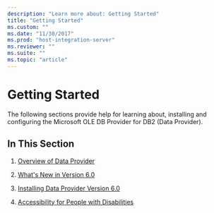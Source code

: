 ```yaml
---
description: "Learn more about: Getting Started"
title: "Getting Started"
ms.custom: ""
ms.date: "11/30/2017"
ms.prod: "host-integration-server"
ms.reviewer: ""
ms.suite: ""
ms.topic: "article"
---
```

# Getting Started
The following sections provide help for learning about, installing and configuring the Microsoft OLE DB Provider for DB2 (Data Provider).  
  
## In This Section  
  
1.  [Overview of Data Provider](../db2oledbv/overview-of-data-provider.md)  
  
2.  [What's New in Version 6.0](../db2oledbv/what-s-new-in-version-6-0.md)  

4.  [Installing Data Provider Version 6.0](../db2oledbv/installing-data-provider-version-6-0.md) 
  
6.  [Accessibility for People with Disabilities](../db2oledbv/accessibility.md)
